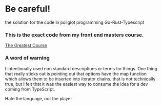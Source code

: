 # Be careful!
the solution for the code in poliglot programming Go-Rust-Typescript

### This is the exact code from my front end masters course.
[The Greatest Course](https://frontendmasters.com/courses/typescript-go-rust)

### A word of warning
I intentionally used non standard descriptions or terms for things.  One thing
that really sticks out is pointing out that options have the map function which
allows them to be inserted into iterator chains.  that is not technically true,
but I felt that it was the easiest way to consume the idea for a dev coming
from TypeScript.


Hate the language, not the player


